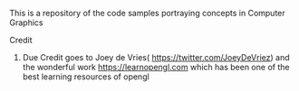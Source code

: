 This is a repository of the code samples portraying concepts in Computer Graphics

Credit
1. Due Credit goes to Joey de Vries( https://twitter.com/JoeyDeVriez) and the wonderful work https://learnopengl.com which has been one of the best learning resources of opengl
